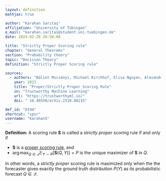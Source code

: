 ```yaml
---
layout: definition
mathjax: true

author: "Karahan Sarıtaş"
affiliation: "University of Tübingen"
e_mail: "karahan.saritas@student.uni-tuebingen.de"
date: 2024-02-28 20:50:00

title: "Strictly Proper Scoring rule"
chapter: "General Theorems"
section: "Probability theory"
topic: "Decision Theory"
definition: "Strictly Proper Scoring rule"

sources:
  - authors: "Bálint Mucsányi, Michael Kirchhof, Elisa Nguyen, Alexander Rubinstein, Seong Joon Oh"
    year: 2023
    title: "Proper/Strictly Proper Scoring Rule"
    in: "Trustworthy Machine Learning"
    url: "https://trustworthyml.io/"
    doi: " 10.48550/arXiv.2310.08215"

def_id: "D194"
shortcut: "spsr"
username: "KarahanS"
---
```



**Definition:** A scoring rule $\mathbf{S}$ is called a _strictly proper_ scoring rule if and only if 

* $\mathbf{S}$ is a [proper scoring rule](/D/psr), and
* $\mathop{\operatorname{arg\,max}}_{Q \in \mathcal{Q}}  \mathbb{E}_{Y \sim P}[\mathbf{S}(Q, Y)] = P$ is the unique maximizer of $\mathbf{S}$ in $Q$.

In other words, a _strictly proper_ scoring rule is maximized only when the the forecaster gives exactly the ground truth distribution $P(Y)$ as its probabilistic forecast $Q \in \mathcal{Q}$.
